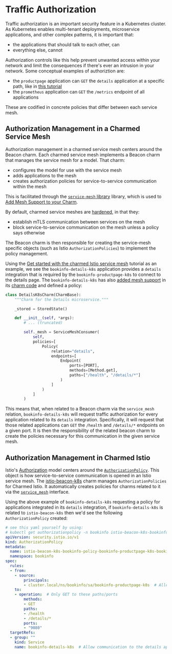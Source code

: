 # Traffic Authorization

Traffic authorization is an important security feature in a Kubernetes cluster.  As Kubernetes enables multi-tenant deployments, microservice applications, and other complex patterns, it is important that:

* the applications that should talk to each other, can
* everything else, cannot

Authorization controls like this help prevent unwanted access within your network and limit the consequences if there's ever an intrusion in your network.  Some conceptual examples of authoriztion are:

* the `productpage` application can `GET` the `details` application at a specific path, like in [this tutorial](../tutorial/get-started-with-the-charmed-istio-mesh.md)
* the `prometheus` application can `GET` the `/metrics` endpoint of all applications

These are codified in concrete policies that differ between each service mesh.

## Authorization Management in a Charmed Service Mesh

Authorization management in a charmed service mesh centers around the Beacon charm.  Each charmed service mesh implements a Beacon charm that manages the service mesh for a model.  That charm:

* configures the model for use with the service mesh
* adds applications to the mesh
* creates authorization policies for service-to-service communication within the mesh

This is facilitated through the [`service-mesh` library](https://charmhub.io/istio-beacon-k8s/libraries/service_mesh) library, which is used to [Add Mesh Support to your Charm](../how-to/add-mesh-support-to-your-charm.md).  

By default, charmed service meshes are [hardened](../explanation/hardened-mode.md), in that they:

* establish mTLS communication between services on the mesh
* block service-to-service communication on the mesh unless a policy says otherwise

The Beacon charm is then responsible for creating the service-mesh specific objects (such as Istio `AuthorizationPolicies`) to implement the policy management.

Using the [Get started with the charmed Istio service mesh](../tutorial/get-started-with-the-charmed-istio-mesh.md) tutorial as an example, we see the `bookinfo-details-k8s` application provides a `details` integration that is required by the `bookinfo-productpage-k8s` to connect to the details page.  The `bookinfo-details-k8s` has also [added mesh support](../how-to/add-mesh-support-to-your-charm.md) in its [charm code](https://github.com/adhityaravi/bookinfo-operators/blob/14dd56ba0297d33f9accfa28b6615ffaaf8f4e8a/charms/bookinfo-details-k8s/src/charm.py#L38-L52) and defined a policy:

```python
class DetailsK8sCharm(CharmBase):
    """Charm for the Details microservice."""

    _stored = StoredState()

    def __init__(self, *args):
        # ... (truncated)

        self._mesh = ServiceMeshConsumer(
            self,
            policies=[
                Policy(
                    relation="details",
                    endpoints=[
                        Endpoint(
                            ports=[PORT],
                            methods=[Method.get],
                            paths=["/health", "/details/*"]
                        )
                    ]
                )
            ]
        )
```

This means that, when related to a Beacon charm via the `service_mesh` relation, `bookinfo-details-k8s` will request traffic authorization for every application related to its `details` integration.  Specifically, it will request that those related applications can `GET` the `/health` and `/details/*` endpoints on a given port.  It is then the responsibility of the related beacon charm to create the policies necessary for this communication in the given service mesh.

## Authorization Management in Charmed Istio

Istio's [Authorization](https://istio.io/latest/docs/concepts/security/#authorization) model centers around the [`AuthorizationPolicy`](https://istio.io/latest/docs/reference/config/security/authorization-policy/).  This object is how service-to-service communication is opened in an Istio service mesh.  The [istio-beacon-k8s](https://charmhub.io/istio-beacon-k8s) charm manages `AuthorizationPolicies` for Charmed Istio.  It automatically creates policies for charms related to it via the [`service_mesh`](https://charmhub.io/istio-beacon-k8s/integrations) interface.  

Using the above example of `bookinfo-details-k8s` requesting a policy for applications integrated in its `details` integration, if `bookinfo-details-k8s` is related to `istio-beacon-k8s` then we'd see the following `AuthorizationPolicy` created:

```yaml
# see this yaml yourself by using:
# kubectl get authorizationpolicy -n bookinfo istio-beacon-k8s-bookinfo-policy-bookinfo-productpage-k8s-bookinfo-bookinfo-details-k8s-HASH -o yaml
apiVersion: security.istio.io/v1
kind: AuthorizationPolicy
metadata:
  name: istio-beacon-k8s-bookinfo-policy-bookinfo-productpage-k8s-bookinfo-bookinfo-details-k8s-2040d51a
  namespace: bookinfo
spec:
  rules:
  - from:
    - source:
        principals:
        - cluster.local/ns/bookinfo/sa/bookinfo-productpage-k8s  # Allow communication from productpage app
    to:
    - operation:  # Only GET to these paths/ports
        methods:
        - GET
        paths:
        - /health
        - /details/*
        ports:
        - "9080"
  targetRefs:
  - group: ""
    kind: Service
    name: bookinfo-details-k8s  # Allow communication to the details app
```
